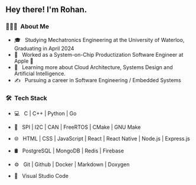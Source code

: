 <h2> Hey there! I'm Rohan.</h2>

<h3> 👨🏻‍💻 &nbsp;About Me </h3>

- 🎓 &nbsp; Studying Mechatronics Engineering at the University of Waterloo, Graduating in April 2024
- 💼 &nbsp; Worked as a System-on-Chip Productization Software Engineer at Apple 
- 🌱 &nbsp; Learning more about Cloud Architecture, Systems Design and Artificial Intelligence.
- ✍️ &nbsp; Pursuing a career in Software Engineering / Embedded Systems

<h3> 🛠 &nbsp;Tech Stack</h3>

- 💻 &nbsp;
  C | C++ | Python | Go 

- 🤖 &nbsp;
  SPI | I2C | CAN | FreeRTOS | CMake | GNU Make

- 🌐 &nbsp;
  HTML | CSS | JavaScript | React | React Native | Node.js | Express.js

- 🛢 &nbsp;
  PostgreSQL | MongoDB | Redis | Firebase
  
- ⚙️ &nbsp;
  Git | Github | Docker | Markdown | Doxygen
  
- 🔧 &nbsp;
  Visual Studio Code

<br/>
